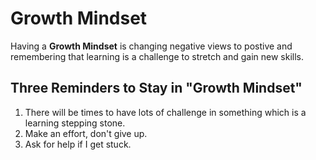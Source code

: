 # **Growth Mindset**
Having a **Growth Mindset** is changing negative views to postive and remembering that learning is a challenge to stretch and gain new skills.

## Three Reminders to Stay in "Growth Mindset"
1. There will be times to have lots of challenge in something which is a learning stepping stone. 
2. Make an effort, don't give up. 
3. Ask for help if I get stuck. 

